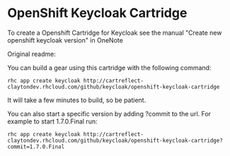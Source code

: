 # OpenShift Keycloak Cartridge


To create a Openshift Cartridge for Keycloak see the manual "Create new openshift keycloak version" in OneNote




Original readme:

You can build a gear using this cartridge with the following command:

	rhc app create keycloak http://cartreflect-claytondev.rhcloud.com/github/keycloak/openshift-keycloak-cartridge
	
It will take a few minutes to build, so be patient.

You can also start a specific version by adding ?commit<VERSION> to the url. For example to start 1.7.0.Final run:

	rhc app create keycloak http://cartreflect-claytondev.rhcloud.com/github/keycloak/openshift-keycloak-cartridge?commit=1.7.0.Final
